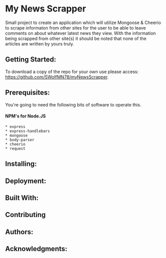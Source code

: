 # My News Scrapper
Small project to create an application which will utilize Mongoose & Cheerio to scrape informaton from other sites for the user to be able to leave comments on about whatever latest news they view.  With the information being scrapped from other site(s) it should be noted that none of the articles are written by yours truly.

## Getting Started:
To download a copy of the repo for your own use please access: https://github.com/SWolfMN78/myNewsScrapper.

## Prerequisites: 
You're going to need the following bits of software to operate this.

#### NPM's for Node.JS
```
* express
* express-handlebars
* mongoose
* body-parser
* cheerio
* request
```


## Installing:


## Deployment:


## Built With:


## Contributing


## Authors:


## Acknowledgments:



